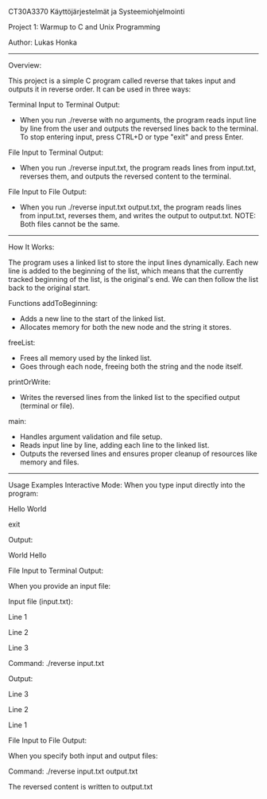 CT30A3370 Käyttöjärjestelmät ja Systeemiohjelmointi

Project 1: Warmup to C and Unix Programming

Author: Lukas Honka

-----------------------------------------------------------------------------------------------------------------------------------------

Overview:

This project is a simple C program called reverse that takes input and outputs it in reverse order. It can be used in three ways:

Terminal Input to Terminal Output:

* When you run ./reverse with no arguments, the program reads input line by line from the user and outputs the reversed lines back to the terminal. To stop entering input, press CTRL+D or type "exit" and press Enter.


File Input to Terminal Output:

* When you run ./reverse input.txt, the program reads lines from input.txt, reverses them, and outputs the reversed content to the terminal.


File Input to File Output:

* When you run ./reverse input.txt output.txt, the program reads lines from input.txt, reverses them, and writes the output to output.txt. NOTE: Both files cannot be the same.


-----------------------------------------------------------------------------------------------------------------------------------------

How It Works:

The program uses a linked list to store the input lines dynamically. Each new line is added to the beginning of the list, which means that the currently tracked beginning of the list, is the original's end. We can then follow the list back to the original start.


Functions
addToBeginning:

* Adds a new line to the start of the linked list.
* Allocates memory for both the new node and the string it stores.

freeList:

* Frees all memory used by the linked list.
* Goes through each node, freeing both the string and the node itself.

printOrWrite:

* Writes the reversed lines from the linked list to the specified output (terminal or file).

main:

* Handles argument validation and file setup.
* Reads input line by line, adding each line to the linked list.
* Outputs the reversed lines and ensures proper cleanup of resources like memory and files.

-----------------------------------------------------------------------------------------------------------------------------------------

Usage Examples
Interactive Mode:
When you type input directly into the program:

Hello
World

exit

Output:

World
Hello

File Input to Terminal Output:

When you provide an input file:

Input file (input.txt):

Line 1

Line 2

Line 3


Command: ./reverse input.txt

Output:

Line 3

Line 2

Line 1

File Input to File Output:

When you specify both input and output files:

Command: ./reverse input.txt output.txt

The reversed content is written to output.txt
